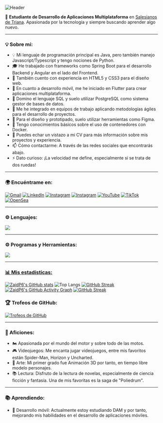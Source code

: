 ![Header](https://github.com/user-attachments/assets/e1a2d690-a66d-4ee5-bc2b-a8fdb8ee2fee)

🌱 **Estudiante de Desarrollo de Aplicaciones Multiplataforma** en [Salesianos de Triana](https://www.salesianos-triana.com/). Apasionada por la tecnología y siempre buscando aprender algo nuevo.

---

### 💡 Sobre mí:
- 💡 Mi lenguaje de programación principal es Java, pero también manejo Javascript/Typescript y tengo nociones de Python.
- 🎓 He trabajado con frameworks como Spring Boot para el desarrollo Backend y Angular en el lado del Frontend.
- 🌱 También cuento con experiencia en HTML5 y CSS3 para el diseño web.
- 📱 En cuanto a desarrollo móvil, me he iniciado en Flutter para crear aplicaciones multiplataforma.
- 💬 Domino el lenguaje SQL y suelo utilizar PostgreSQL como sistema gestor de bases de datos.
- 📑 Me he integrado en equipos de trabajo aplicando metodologías ágiles para el desarrollo de proyectos.
- 🎨 Para el diseño y prototipado, suelo utilizar herramientas como Figma.
- 🚢 Tengo conocimientos básicos sobre el uso de contenedores con Docker.
- 📄 Puedes echar un vistazo a mi CV para más información sobre mis proyectos y experiencia.
- 📫 Cómo contactarme: A través de las redes sociales que encontrarás abajo.
- ⚡ Dato curioso: ¡La velocidad me define, especialmente si se trata de dos ruedas!

---

### 🌍 Encuéntrame en:
  
[![Gmail](https://img.shields.io/badge/Gmail-D14836?style=for-the-badge&logo=gmail&logoColor=white)](mailto:pilarads06@gmail.com) [![LinkedIn](https://img.shields.io/badge/LinkedIn-0A66C2?style=for-the-badge&logo=linkedin&logoColor=white)](https://www.linkedin.com/in/pilar-aguilar-diaz/) [![Instagram](https://img.shields.io/badge/Instagram-00a82d?style=for-the-badge&logo=instagram&logoColor=white&labelColor=00a82d)](https://www.instagram.com/Zaid3d.art/) [![Instagram](https://img.shields.io/badge/Instagram-E4405F?style=for-the-badge&logo=instagram&logoColor=white)](https://www.instagram.com/Zaiduck22/)  [![YouTube](https://img.shields.io/badge/YouTube-FF0000?style=for-the-badge&logo=youtube&logoColor=white)](https://www.youtube.com/channel/@Zaiduck) [![TikTok](https://img.shields.io/badge/TikTok-000000?style=for-the-badge&logo=tiktok&logoColor=white)](https://www.tiktok.com/@Zaiduck22) [![OpenSea](https://img.shields.io/badge/OpenSea-2081E2?style=for-the-badge&logo=opensea&logoColor=white)](https://opensea.io/Zaid3dart)
 
---

### ⚙️ Lenguajes:
<p align="left">
  <a href="https://skillicons.dev">
    <img src="https://skillicons.dev/icons?i=java,css,html,js,ts,py,bootstrap,git,spring,jquery,postgres" />
  </a>
</p>

---

### ⚙️ Programas y Herramientas:
<p align="left">
  <a href="https://skillicons.dev">
    <img src="https://skillicons.dev/icons?i=vscode,idea,pycharm,github,figma,eclipse,angular,nodejs,powershell,npm,postman,blender " />
</p>

---

### 📊 Mis estadísticas:
[![ZaidP6's GitHub stats](https://github-readme-stats.vercel.app/api?username=ZaidP6)](https://github.com/ZaidP6/github-readme-stats) 
![Top Langs](https://github-readme-stats.vercel.app/api/top-langs/?username=ZaidP6&layout=compact)
[![GitHub Streak](https://streak-stats.demolab.com/?user=ZaidP6)](https://git.io/streak-stats)
[![ZaidP6's GitHub Activity Graph](https://activity-graph.herokuapp.com/graph?username=ZaidP6&theme=react-dark)](https://github.com/ZaidP6)
[![GitHub Streak](https://streak-stats.demolab.com/?user=ZaidP6)](https://git.io/streak-stats)

### 🏆 Trofeos de GitHub:
[![Trofeos de GitHub](https://github-profile-trophy.vercel.app/?username=ZaidP6&theme=radical&column=9&margin-w=10&margin-h=10)](https://github.com/ryo-ma/github-profile-trophy)




---

### 🎨 Aficiones:
- 🏍️ Apasionada por el mundo del motor y sobre todo de las motos. 
- 🎮 Videojuegos: Me encanta jugar videojuegos, entre mis favoritos están Spider-Man, Horizon y Uncharted.
- 🎨 Arte: Mi primer grado fue Animación 3D por tanto, en tiempo libre modelo personajes.
- 📚 Lectura: Disfruto de la lectura de novelas, especialmente de ciencia ficción y fantasía. Una de mis favoritas es la saga de "Poliedrum".

---

### 📚 Aprendiendo:
- 📱 Desarrollo móvil: Actualmente estoy estudiando DAM y por tanto, mejorando mis habilidades en el desarrollo de aplicaciones móviles.



<!--
- 👯 Buscando colaborar en proyectos de código abierto o con otros desarrolladores.

<p align="center">
  <img src="https://github.com/user-attachments/assets/fc2f1340-8bc1-4084-8612-dcc69c91ea7e" alt="Logo_final2" width="250"/>
</p>

 ## Hey! 👋 Soy **Zaid**  
-->
